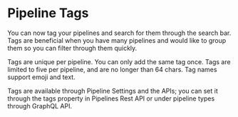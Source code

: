 # Pipeline Tags

You can now tag your pipelines and search for them through the search bar. Tags are beneficial when you have many pipelines and would like to group them so you can filter through them quickly.

<!-- IMG -->

Tags are unique per pipeline. You can only add the same tag once. Tags are limited to five per pipeline, and are no longer than 64 chars. Tag names support emoji and text.

<!-- IMG -->

Tags are available through Pipeline Settings and the APIs; you can set it through the tags property in Pipelines Rest API or under pipeline types through GraphQL API.
